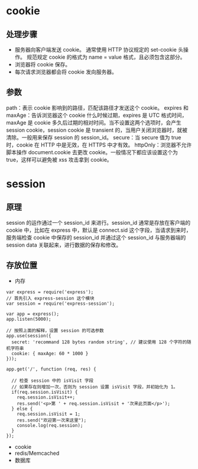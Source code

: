 # cookie
## 处理步骤
- 服务器向客户端发送 cookie。
  通常使用 HTTP 协议规定的 set-cookie 头操作。
  规范规定 cookie 的格式为 name = value 格式，且必须包含这部分。
- 浏览器将 cookie 保存。
- 每次请求浏览器都会将 cookie 发向服务器。
## 参数
path：表示 cookie 影响到的路径，匹配该路径才发送这个 cookie。
expires 和 maxAge：告诉浏览器这个 cookie 什么时候过期，expires 是 UTC 格式时间，maxAge 是 cookie 多久后过期的相对时间。当不设置这两个选项时，会产生 session cookie，session cookie 是 transient 的，当用户关闭浏览器时，就被清除。一般用来保存 session 的 session_id。
secure：当 secure 值为 true 时，cookie 在 HTTP 中是无效，在 HTTPS 中才有效。
httpOnly：浏览器不允许脚本操作 document.cookie 去更改 cookie。一般情况下都应该设置这个为 true，这样可以避免被 xss 攻击拿到 cookie。

# session
## 原理
session 的运作通过一个 session_id 来进行。session_id 通常是存放在客户端的 cookie 中，比如在 express 中，默认是 connect.sid 这个字段，当请求到来时，服务端检查 cookie 中保存的 session_id 并通过这个 session_id 与服务器端的 session data 关联起来，进行数据的保存和修改。

## 存放位置

- 内存

```
var express = require('express');
// 首先引入 express-session 这个模块
var session = require('express-session');

var app = express();
app.listen(5000);

// 按照上面的解释，设置 session 的可选参数
app.use(session({
  secret: 'recommand 128 bytes random string', // 建议使用 128 个字符的随机字符串
  cookie: { maxAge: 60 * 1000 }
}));

app.get('/', function (req, res) {

  // 检查 session 中的 isVisit 字段
  // 如果存在则增加一次，否则为 session 设置 isVisit 字段，并初始化为 1。
  if(req.session.isVisit) {
    req.session.isVisit++;
    res.send('<p>第 ' + req.session.isVisit + '次来此页面</p>');
  } else {
    req.session.isVisit = 1;
    res.send("欢迎第一次来这里");
    console.log(req.session);
  }
});
```

- cookie
- redis/Memcached
- 数据库